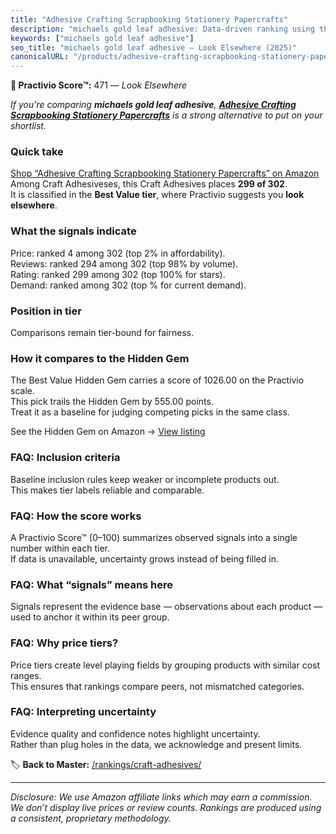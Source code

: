 ```yaml
---
title: "Adhesive Crafting Scrapbooking Stationery Papercrafts"
description: "michaels gold leaf adhesive: Data-driven ranking using the Practivio Score™. Positioned by quality, value, demand, findability, momentum."
keywords: ["michaels gold leaf adhesive"]
seo_title: "michaels gold leaf adhesive — Look Elsewhere (2025)"
canonicalURL: "/products/adhesive-crafting-scrapbooking-stationery-papercrafts-B0DKFRKVLV/"
---
```


**🚫 Practivio Score™:** 471 — _Look Elsewhere_


*If you're comparing **michaels gold leaf adhesive**, **[Adhesive Crafting Scrapbooking Stationery Papercrafts](https://www.amazon.com/dp/B0DKFRKVLV?tag=practivio-20)** is a strong alternative to put on your shortlist.*
### Quick take
[Shop “Adhesive Crafting Scrapbooking Stationery Papercrafts” on Amazon](https://www.amazon.com/dp/B0DKFRKVLV?tag=practivio-20)
Among Craft Adhesiveses, this Craft Adhesives places **299 of 302**.  
It is classified in the **Best Value tier**, where Practivio suggests you **look elsewhere**.

### What the signals indicate
Price: ranked 4 among 302 (top 2% in affordability).  
Reviews: ranked 294 among 302 (top 98% by volume).  
Rating: ranked 299 among 302 (top 100% for stars).  
Demand: ranked  among 302 (top % for current demand).

### Position in tier
Comparisons remain tier-bound for fairness.

### How it compares to the Hidden Gem
The Best Value Hidden Gem carries a score of 1026.00 on the Practivio scale.  
This pick trails the Hidden Gem by 555.00 points.  
Treat it as a baseline for judging competing picks in the same class.  

See the Hidden Gem on Amazon → [View listing](https://www.amazon.com/dp/B00178QSE6?tag=practivio-20)

### FAQ: Inclusion criteria
Baseline inclusion rules keep weaker or incomplete products out.  
This makes tier labels reliable and comparable.

### FAQ: How the score works
A Practivio Score™ (0–100) summarizes observed signals into a single number within each tier.  
If data is unavailable, uncertainty grows instead of being filled in.

### FAQ: What “signals” means here
Signals represent the evidence base — observations about each product — used to anchor it within its peer group.

### FAQ: Why price tiers?
Price tiers create level playing fields by grouping products with similar cost ranges.  
This ensures that rankings compare peers, not mismatched categories.

### FAQ: Interpreting uncertainty
Evidence quality and confidence notes highlight uncertainty.  
Rather than plug holes in the data, we acknowledge and present limits.


🏷️ **Back to Master:** [/rankings/craft-adhesives/](/rankings/craft-adhesives/)

---
_Disclosure: We use Amazon affiliate links which may earn a commission. We don’t display live prices or review counts. Rankings are produced using a consistent, proprietary methodology._
